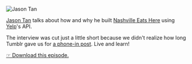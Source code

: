 ![Jason Tan](http://jawgrind.s3.amazonaws.com/Jawgrind-Episode-0.jpg)

[Jason Tan](http://jasontan.org/) talks about how and why he built [Nashville Eats Here](http://nashville.eatshere.net/) using [Yelp](http://www.yelp.com/)'s API.

The interview was cut just a little short because we didn't realize how long Tumblr gave us for [a phone-in post](http://staff.tumblr.com/post/79132167/call-in-audio). Live and learn!

[☞ Download this episode.](http://jawgrind.s3.amazonaws.com/Jawgrind-Episode-0.mp3)
